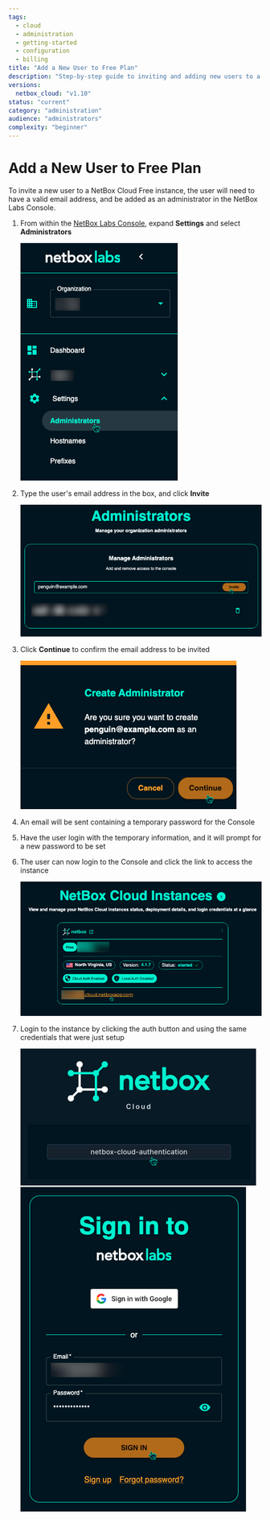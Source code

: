 ```yaml
---
tags:
  - cloud
  - administration
  - getting-started
  - configuration
  - billing
title: "Add a New User to Free Plan"
description: "Step-by-step guide to inviting and adding new users to a NetBox Cloud Free Plan instance through the console administration interface."
versions:
  netbox_cloud: "v1.10"
status: "current"
category: "administration"
audience: "administrators"
complexity: "beginner"
---
```


# Add a New User to Free Plan

To invite a new user to a NetBox Cloud Free instance, the user will need to have a valid email address, and be added as an administrator in the NetBox Labs Console.

1. From within the [NetBox Labs Console](https://console.netboxlabs.com), expand **Settings** and select **Administrators**

    ![netbox console admin nav](../images/console/console_administrators_nav.png)

2. Type the user's email address in the box, and click **Invite**

    ![netbox console admin invite](../images/console/console_administrators_invite.png)

3. Click **Continue** to confirm the email address to be invited

    ![netbox console admin invite confirm](../images/console/console_administrators_invite_confirm.png)

4. An email will be sent containing a temporary password for the Console

5. Have the user login with the temporary information, and it will prompt for a new password to be set

6. The user can now login to the Console and click the link to access the instance

    ![netbox console click instance link](../images/console/console_click_instance_link.png)

7. Login to the instance by clicking the auth button and using the same credentials that were just setup

    ![netbox console auth button](../images/console/instance_click_login.png)
    ![netbox console login](../images/console/instance_login.png)